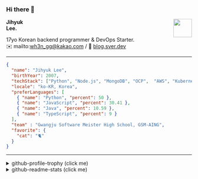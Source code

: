 ### Hi there 👋
<img src="https://github.githubassets.com/images/mona-loading-default.gif" width="50px" align="right">
</a>

**Jihyuk\
Lee.**

17yo Korean backend programmer & DevOps Starter.\
✉️ mailto:wh3n_gg@kakao.com
/ 
🔗 [blog.sver.dev](https://blog.sver.dev)

---

```json
{
  "name": "Jihyuk Lee",
  "birthYear": 2007,
  "techStack": ["Python", "Node.js", "MongoDB", "OCP",  "AWS", "Kubernetes"],
  "locale": "ko-KR, Korea",
  "preferLanguages": [
    { "name": "Python", "percent": 50 },
    { "name": "JavaScript", "percent": 30.41 },
    { "name": "Java", "percent": 10.59 },
    { "name": "TypeScript", "percent": 9 }
  ],
  "team" : "Gwangju Software Meister High School, GSM-AING",
  "favorite": {
    "cat": "🐈"
  }
}
```
---
<details>
  <summary>github-profile-trophy (click me)</summary>
  
![](https://github-profile-trophy.vercel.app/?username=sverdev&row=1&column=8&theme=nord)
  
</details>
<details>
  <summary>github-readme-stats (click me)</summary>
  
<!--START_SECTION:waka-->
![Code Time](http://img.shields.io/badge/Code%20Time-259%20hrs%2013%20mins-blue)

![Lines of code](https://img.shields.io/badge/%EC%A0%80%EB%8A%94%20%EC%97%AC%ED%83%9C%EA%B9%8C%EC%A7%80%20-174.1%20thousand%20%EC%A4%84%EC%9D%98%20%EC%BD%94%EB%93%9C%EB%A5%BC%20%EC%9E%91%EC%84%B1%ED%96%88%EC%96%B4%EC%9A%94.-blue)

**저는 저녁형 인간이에요. 🦉** 

```text
🌞 아침                     43 commits          ███░░░░░░░░░░░░░░░░░░░░░░   11.59 % 
🌆 낮　                     97 commits          ███████░░░░░░░░░░░░░░░░░░   26.15 % 
🌃 저녁                     168 commits         ███████████░░░░░░░░░░░░░░   45.28 % 
🌙 밤　                     63 commits          ████░░░░░░░░░░░░░░░░░░░░░   16.98 % 
```


📊 **저는 이번주를 이렇게 시간을 보냈어요.** 

```text
🕑︎ Timezone: Asia/Seoul

💬 프로그래밍 언어들: 
Python                   18 hrs 37 mins      ██████████████████░░░░░░░   72.68 % 
TypeScript               4 hrs 6 mins        ████░░░░░░░░░░░░░░░░░░░░░   16.06 % 
JavaScript               1 hr 19 mins        █░░░░░░░░░░░░░░░░░░░░░░░░   05.19 % 
Java                     46 mins             █░░░░░░░░░░░░░░░░░░░░░░░░   03.03 % 
JSON                     20 mins             ░░░░░░░░░░░░░░░░░░░░░░░░░   01.33 % 

🔥 에디터들: 
VS Code                  24 hrs 50 mins      ████████████████████████░   96.97 % 
IntelliJ                 46 mins             █░░░░░░░░░░░░░░░░░░░░░░░░   03.03 % 

💻 운영 체제들: 
Windows                  25 hrs 37 mins      █████████████████████████   100.00 % 
```


 Last Updated on 02/02/2024 18:38:36 UTC
<!--END_SECTION:waka-->

</details>

</div>

